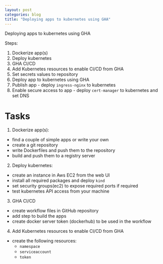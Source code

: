 ```yaml
---
layout: post
categories: blog
title: "Deploying apps to kubernetes using GHA"
---
```

Deploying apps to kubernetes using GHA

Steps:

1. Dockerize app(s)
2. Deploy kubernetes
3. GHA CI/CD
4. Add Kubernetes resources to enable CI/CD from GHA
5. Set secrets values to repository
6. Deploy app to kubernetes using GHA
7. Publish app - deploy `ingress-nginx` to kubernetes
8. Enable secure access to app - deploy `cert-manager` to kubernetes and set DNS


# Tasks

1. Dockerize app(s):
- find a couple of simple apps or write your own
- create a git repository
- write Dockerfiles and push them to the repository
- build and push them to a registry server

2. Deploy kubernetes:
- create an instance in Aws EC2 from the web UI
- install all required packages and deploy `kind`
- set security groups(ec2) to expose required ports if required
- test kubernetes API access from your machine

3. GHA CI/CD
- create workflow files in GitHub repository
- add step to build the apps
- create docker server token (dockerhub) to be used in the workflow

4. Add Kubernetes resources to enable CI/CD from GHA
- create the following resources:
  * `namespace`
  * `serviceaccount`
  * `token`